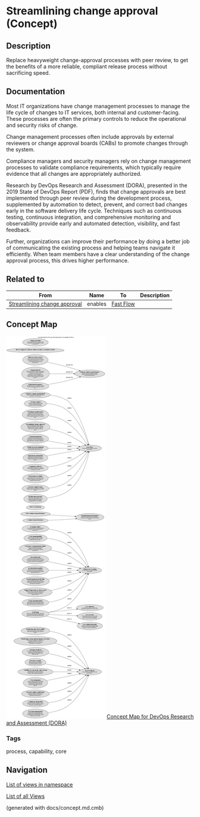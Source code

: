 # Streamlining change approval (Concept)
## Description
Replace heavyweight change-approval processes with peer review, to get the benefits of a more reliable, compliant release process without sacrificing speed.

## Documentation
Most IT organizations have change management processes to manage the life cycle of changes to IT services, both internal and customer-facing. These processes are often the primary controls to reduce the operational and security risks of change.

Change management processes often include approvals by external reviewers or change approval boards (CABs) to promote changes through the system.

Compliance managers and security managers rely on change management processes to validate compliance requirements, which typically require evidence that all changes are appropriately authorized.

Research by DevOps Research and Assessment (DORA), presented in the 2019 State of DevOps Report (PDF), finds that change approvals are best implemented through peer review during the development process, supplemented by automation to detect, prevent, and correct bad changes early in the software delivery life cycle. Techniques such as continuous testing, continuous integration, and comprehensive monitoring and observability provide early and automated detection, visibility, and fast feedback.

Further, organizations can improve their performance by doing a better job of communicating the existing process and helping teams navigate it efficiently. When team members have a clear understanding of the change approval process, this drives higher performance.

## Related to
| From | Name | To | Description |
|---|---|---|---|
| [Streamlining change approval](../../software-development/dora/streamlining-change-approval.md) | enables | [Fast Flow](../../software-development/dora/fast-flow.md) |  |

## Concept Map
![Concept Map for DevOps Research and Assessment (DORA)](../../software-development/dora/concept-view.png)
[Concept Map for DevOps Research and Assessment (DORA)](../../software-development/dora/concept-view.md)

### Tags
process, capability, core


## Navigation
[List of views in namespace](./views-in-namespace.md)

[List of all Views](../../views.md)

(generated with docs/concept.md.cmb)

